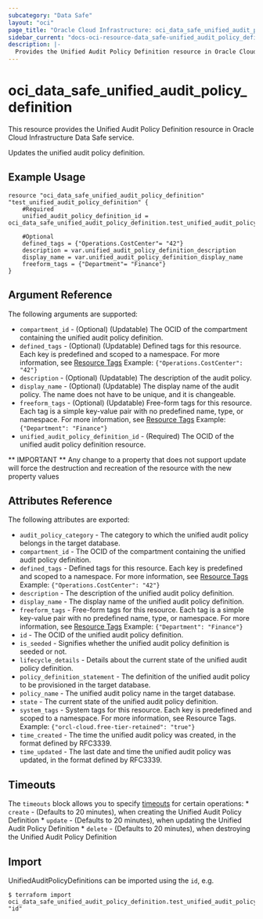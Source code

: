 ```yaml
---
subcategory: "Data Safe"
layout: "oci"
page_title: "Oracle Cloud Infrastructure: oci_data_safe_unified_audit_policy_definition"
sidebar_current: "docs-oci-resource-data_safe-unified_audit_policy_definition"
description: |-
  Provides the Unified Audit Policy Definition resource in Oracle Cloud Infrastructure Data Safe service
---
```


# oci_data_safe_unified_audit_policy_definition
This resource provides the Unified Audit Policy Definition resource in Oracle Cloud Infrastructure Data Safe service.

Updates the unified audit policy definition.

## Example Usage

```hcl
resource "oci_data_safe_unified_audit_policy_definition" "test_unified_audit_policy_definition" {
	#Required
	unified_audit_policy_definition_id = oci_data_safe_unified_audit_policy_definition.test_unified_audit_policy_definition.id

	#Optional
	defined_tags = {"Operations.CostCenter"= "42"}
	description = var.unified_audit_policy_definition_description
	display_name = var.unified_audit_policy_definition_display_name
	freeform_tags = {"Department"= "Finance"}
}
```

## Argument Reference

The following arguments are supported:

* `compartment_id` - (Optional) (Updatable) The OCID of the compartment containing the unified audit policy definition.
* `defined_tags` - (Optional) (Updatable) Defined tags for this resource. Each key is predefined and scoped to a namespace. For more information, see [Resource Tags](https://docs.cloud.oracle.com/iaas/Content/General/Concepts/resourcetags.htm) Example: `{"Operations.CostCenter": "42"}` 
* `description` - (Optional) (Updatable) The description of the audit policy.
* `display_name` - (Optional) (Updatable) The display name of the audit policy. The name does not have to be unique, and it is changeable.
* `freeform_tags` - (Optional) (Updatable) Free-form tags for this resource. Each tag is a simple key-value pair with no predefined name, type, or namespace. For more information, see [Resource Tags](https://docs.cloud.oracle.com/iaas/Content/General/Concepts/resourcetags.htm)  Example: `{"Department": "Finance"}` 
* `unified_audit_policy_definition_id` - (Required) The OCID of the unified audit policy definition resource.


** IMPORTANT **
Any change to a property that does not support update will force the destruction and recreation of the resource with the new property values

## Attributes Reference

The following attributes are exported:

* `audit_policy_category` - The category to which the unified audit policy belongs in the target database.
* `compartment_id` - The OCID of the compartment containing the unified audit policy definition.
* `defined_tags` - Defined tags for this resource. Each key is predefined and scoped to a namespace. For more information, see [Resource Tags](https://docs.cloud.oracle.com/iaas/Content/General/Concepts/resourcetags.htm) Example: `{"Operations.CostCenter": "42"}` 
* `description` - The description of the unified audit policy definition.
* `display_name` - The display name of the unified audit policy definition.
* `freeform_tags` - Free-form tags for this resource. Each tag is a simple key-value pair with no predefined name, type, or namespace. For more information, see [Resource Tags](https://docs.cloud.oracle.com/iaas/Content/General/Concepts/resourcetags.htm)  Example: `{"Department": "Finance"}` 
* `id` - The OCID of the unified audit policy definition.
* `is_seeded` - Signifies whether the unified audit policy definition is seeded or not.
* `lifecycle_details` - Details about the current state of the unified audit policy definition.
* `policy_definition_statement` - The definition of the unified audit policy to be provisioned in the target database.
* `policy_name` - The unified audit policy name in the target database.
* `state` - The current state of the unified audit policy definition.
* `system_tags` - System tags for this resource. Each key is predefined and scoped to a namespace. For more information, see Resource Tags. Example: `{"orcl-cloud.free-tier-retained": "true"}` 
* `time_created` - The time the unified audit policy was created, in the format defined by RFC3339.
* `time_updated` - The last date and time the unified audit policy was updated, in the format defined by RFC3339.

## Timeouts

The `timeouts` block allows you to specify [timeouts](https://registry.terraform.io/providers/oracle/oci/latest/docs/guides/changing_timeouts) for certain operations:
	* `create` - (Defaults to 20 minutes), when creating the Unified Audit Policy Definition
	* `update` - (Defaults to 20 minutes), when updating the Unified Audit Policy Definition
	* `delete` - (Defaults to 20 minutes), when destroying the Unified Audit Policy Definition


## Import

UnifiedAuditPolicyDefinitions can be imported using the `id`, e.g.

```
$ terraform import oci_data_safe_unified_audit_policy_definition.test_unified_audit_policy_definition "id"
```

